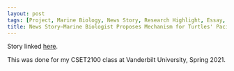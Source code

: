 ```yaml
---
layout: post
tags: [Project, Marine Biology, News Story, Research Highlight, Essay, Final Project]
title: News Story—Marine Biologist Proposes Mechanism for Turtles' Pacific Voyages
---
```

Story linked [here](https://drive.google.com/file/d/1f4nzeo3M5CScMwwG_2psxR4kc8lXBT5I/view?usp=sharing).

This was done for my CSET2100 class at Vanderbilt University, Spring 2021.

